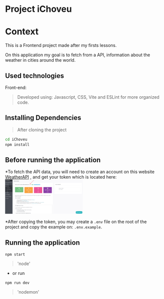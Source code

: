 # Project iChoveu

# Context
This is a Frontend project made after my firsts lessons.

On this application my goal is to fetch from a API, information about the weather in cities around the world.

## Used technologies

Front-end:
> Developed using: Javascript, CSS, Vite and ESLint for more organized code.

## Installing Dependencies

> After cloning the project

```bash
cd iChoveu
npm install
```

## Before running the application

*To fetch the API data, you will need to create an account on this website [WeatherAPI](https://www.weatherapi.com/signup.aspx) , and get your token which is located here:
  <img width="50%" src="/src/imgs/weatherapi.png" />

  
*After copying the token, you may create a ```.env``` file on the root of the project and copy the example on: ```.env.example```.

## Running the application
  
  ```
  npm start
  ```
  > 'node'
  
  - or run
    
  ```
  npm run dev
  ```
  > 'nodemon'
